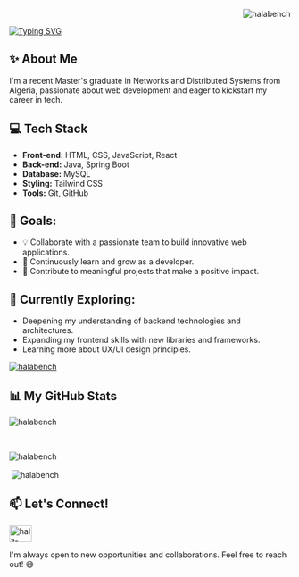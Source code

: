 
<p align="right"> <img src="https://komarev.com/ghpvc/?username=halabench&label=Profile%20views&color=0e75b6&style=flat" alt="halabench" /> </p>

<a href="https://git.io/typing-svg"><img src="https://readme-typing-svg.demolab.com?font=Fira+Code&pause=1000&width=435&lines=Hi+There+%F0%9F%91%8B;I+am+Hala!" alt="Typing SVG" /></a>

## ✨ About Me
I'm a recent Master's graduate in Networks and Distributed Systems from Algeria, passionate about web development and eager to kickstart my career in tech.

## 💻 Tech Stack
- **Front-end:** HTML, CSS, JavaScript, React
- **Back-end:** Java, Spring Boot
- **Database:** MySQL
- **Styling:** Tailwind CSS
- **Tools:** Git, GitHub
  
## 🎯 Goals:

- 💡 Collaborate with a passionate team to build innovative web applications.
- 🌱 Continuously learn and grow as a developer.
- 🤝 Contribute to meaningful projects that make a positive impact.

## 🚀 Currently Exploring:

- Deepening my understanding of backend technologies and architectures.
- Expanding my frontend skills with new libraries and frameworks.
- Learning more about UX/UI design principles.

  

<p align="left"> <a href="https://github.com/ryo-ma/github-profile-trophy"><img src="https://github-profile-trophy.vercel.app/?username=halabench" alt="halabench" /></a> </p>

## 📊 My GitHub Stats
<p><img align="center" src="https://github-readme-streak-stats.herokuapp.com/?user=halabench&" alt="halabench" /></p><br/>
<p><img align="left" src="https://github-readme-stats.vercel.app/api/top-langs?username=halabench&show_icons=true&locale=en&layout=compact" alt="halabench" /></p><br/>
<p>&nbsp;<img align="center" src="https://github-readme-stats.vercel.app/api?username=halabench&show_icons=true&locale=en" alt="halabench" /></p>


## 📫 Let's Connect!

<p align="left">
<a href="https://linkedin.com/in/hala-benchiheb" target="blank"><img align="center" src="https://raw.githubusercontent.com/rahuldkjain/github-profile-readme-generator/master/src/images/icons/Social/linked-in-alt.svg" alt="hala-benchiheb" height="30" width="40" /></a>
</p>

 I'm always open to new opportunities and collaborations. Feel free to reach out! 😄
